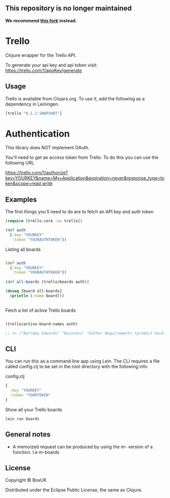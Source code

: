 ## This repository is no longer maintained

**We recommend [this fork](https://github.com/bsima/trello) instead.**

# Trello

Clojure wrapper for the Trello API.

To generate your api key and api token visit: https://trello.com/1/appKey/generate

## Usage

Trello is available from Clojars.org. To use it, add the following as a dependency in Leiningen.

```clojure
[trello "0.1.2-SNAPSHOT"]
```

# Authentication

This library does NOT implement OAuth.

You'll need to get an access token from Trello. To do this you can use the following URL

https://trello.com/1/authorize?key=YOURKEY&name=My+Application&expiration=never&response_type=token&scope=read,write

## Examples

The first things you'll need to do are to fetch an API key and auth token

```clojure
(require [trello.core :as trello])

(def auth 
  {:key "YOURKEY"
   :token "YOURAUTHTOKEN"})
```

Listing all boards

```clojure

(def auth 
  {:key "YOURKEY"
   :token "YOURAUTHTOKEN"})
   
(def all-boards (trello/boards auth))

(doseq [board all-boards]
  (println (:name board)))
  
```

Fetch a list of active Trello boards

```clojure

(trello/active-board-names auth)

;; => ("Barnaby Edwards" "Business" "Gather Requirements (product backlog)" "General" "Programming/Study")
```

## CLI

You can run this as a command line app using Lein. The CLI requires a file called config.clj to be
set in the root directory with the following info

config.clj

```clojure
{
  :key "YOURKEY"
  :token "YOURTOKEN"
}
```

Show all your Trello boards

```
lein run boards
```

## General notes

+ A memoized request can be produced by using the m- version of a function. I.e m-boards

## License

Copyright © BoxUK

Distributed under the Eclipse Public License, the same as Clojure.
